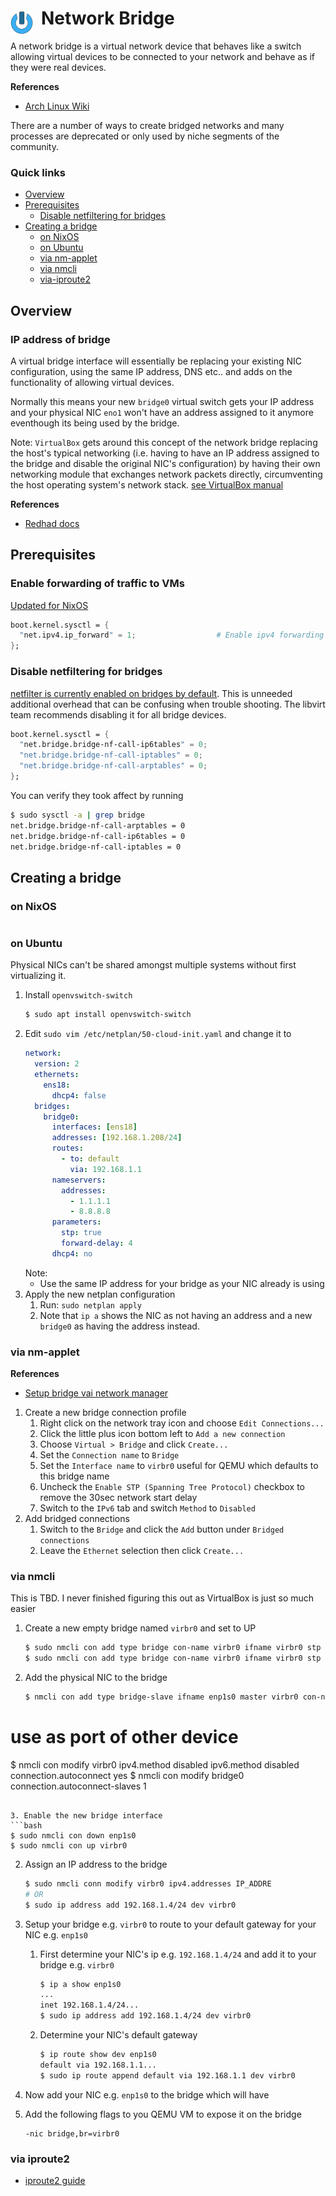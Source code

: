 # Network Bridge <img style="margin: 6px 13px 0px 0px" align="left" src="../../data/images/logo_36x36.png" />

A network bridge is a virtual network device that behaves like a switch allowing virtual devices to 
be connected to your network and behave as if they were real devices. 

**References**
* [Arch Linux Wiki](https://wiki.archlinux.org/title/Network_bridge)

There are a number of ways to create bridged networks and many processes are deprecated or only used 
by niche segments of the community.

### Quick links
* [Overview](#overview)
* [Prerequisites](#prerequisites)
  * [Disable netfiltering for bridges](#disable-netfiltering-for-bridges)
* [Creating a bridge](#creating-a-bridge)
  * [on NixOS](#on-nixos)
  * [on Ubuntu](#on-ubuntu)
  * [via nm-applet](#via-nm-applet)
  * [via nmcli](#via-nmcli)
  * [via-iproute2](#via-iproute2)

## Overview

### IP address of bridge
A virtual bridge interface will essentially be replacing your existing NIC configuration, using the 
same IP address, DNS etc.. and adds on the functionality of allowing virtual devices.

Normally this means your new `bridge0` virtual switch gets your IP address and your physical NIC 
`eno1` won't have an address assigned to it anymore eventhough its being used by the bridge.

Note: `VirtualBox` gets around this concept of the network bridge replacing the host's typical 
networking (i.e. having to have an IP address assigned to the bridge and disable the original NIC's 
configuration) by having their own networking module that exchanges network packets directly, 
circumventing the host operating system's network stack. [see VirtualBox manual](https://www.virtualbox.org/manual/ch06.html)

**References**
* [Redhad docs](https://access.redhat.com/documentation/en-us/red_hat_enterprise_linux/8/html/configuring_and_managing_networking/configuring-a-network-bridge_configuring-and-managing-networking)

## Prerequisites

### Enable forwarding of traffic to VMs
[Updated for NixOS](https://github.com/phR0ze/nixos-config/blob/62850b8b1772c952104c3f07d26d9515fc52b1bf/modules/boot/kernel.nix#L8)

```nix
boot.kernel.sysctl = {
  "net.ipv4.ip_forward" = 1;                  # Enable ipv4 forwarding for running containers
};
```

### Disable netfiltering for bridges
[netfilter is currently enabled on bridges by default](https://bugzilla.redhat.com/show_bug.cgi?id=512206#c0).
This is unneeded additional overhead that can be confusing when trouble shooting. The libvirt team 
recommends disabling it for all bridge devices.

```nix
boot.kernel.sysctl = {
  "net.bridge.bridge-nf-call-ip6tables" = 0;
  "net.bridge.bridge-nf-call-iptables" = 0;
  "net.bridge.bridge-nf-call-arptables" = 0;
};
```

You can verify they took affect by running
```bash
$ sudo sysctl -a | grep bridge
net.bridge.bridge-nf-call-arptables = 0
net.bridge.bridge-nf-call-ip6tables = 0
net.bridge.bridge-nf-call-iptables = 0
```

## Creating a bridge

### on NixOS
```nix

```

### on Ubuntu
Physical NICs can't be shared amongst multiple systems without first virtualizing it.

1. Install `openvswitch-switch`
   ```bash
   $ sudo apt install openvswitch-switch
   ```
2. Edit `sudo vim /etc/netplan/50-cloud-init.yaml` and change it to
   ```yaml
   network:
     version: 2
     ethernets:
       ens18:
         dhcp4: false
     bridges:
       bridge0:
         interfaces: [ens18]
         addresses: [192.168.1.208/24]
         routes:
           - to: default
             via: 192.168.1.1
         nameservers:
           addresses:
             - 1.1.1.1
             - 8.8.8.8
         parameters:
           stp: true
           forward-delay: 4
         dhcp4: no
   ```
   Note:
   * Use the same IP address for your bridge as your NIC already is using
3. Apply the new netplan configuration
   1. Run: `sudo netplan apply`
   2. Note that `ip a` shows the NIC as not having an address and a new `bridge0` as having the 
      address instead.

### via nm-applet
**References**
* [Setup bridge vai network manager](https://www.happyassassin.net/posts/2014/07/23/bridged-networking-for-libvirt-with-networkmanager-2014-fedora-21/)

1. Create a new bridge connection profile
   1. Right click on the network tray icon and choose `Edit Connections...`
   2. Click the little plus icon bottom left to `Add a new connection`
   3. Choose `Virtual > Bridge` and click `Create...` 
   4. Set the `Connection name` to `Bridge`
   5. Set the `Interface name` to `virbr0` useful for QEMU which defaults to this bridge name
   6. Uncheck the `Enable STP (Spanning Tree Protocol)` checkbox to remove the 30sec network start delay
   7. Switch to the `IPv6` tab and switch `Method` to `Disabled`
2. Add bridged connections
   1. Switch to the `Bridge` and click the `Add` button under `Bridged connections`
   2. Leave the `Ethernet` selection then click `Create...`

### via nmcli
This is TBD. I never finished figuring this out as VirtualBox is just so much easier

1. Create a new empty bridge named `virbr0` and set to UP
   ```bash
   $ sudo nmcli con add type bridge con-name virbr0 ifname virbr0 stp no
   $ sudo nmcli con add type bridge con-name virbr0 ifname virbr0 stp no ipv4.method auto ipv6.method disabled connection.autoconnect yes
   ```

2. Add the physical NIC to the bridge
   ```bash
   $ nmcli con add type bridge-slave ifname enp1s0 master virbr0 con-name virbr0-enp1s0

# use as port of other device
   $ nmcli con modify virbr0 ipv4.method disabled ipv6.method disabled connection.autoconnect yes
   $ nmcli con modify bridge0 connection.autoconnect-slaves 1
   ```

3. Enable the new bridge interface
   ```bash
   $ sudo nmcli con down enp1s0
   $ sudo nmcli con up virbr0
   ```

2. Assign an IP address to the bridge
   ```bash
   $ sudo nmcli conn modify virbr0 ipv4.addresses IP_ADDRE
   # OR
   $ sudo ip address add 192.168.1.4/24 dev virbr0
   ```
2. Setup your bridge e.g. `virbr0` to route to your default gateway for your NIC e.g. `enp1s0`
   1. First determine your NIC's ip e.g. `192.168.1.4/24` and add it to your bridge e.g. `virbr0`
      ```bash
      $ ip a show enp1s0
      ...
      inet 192.168.1.4/24...
      $ sudo ip address add 192.168.1.4/24 dev virbr0
      ```
   2. Determine your NIC's default gateway
      ```bash
      $ ip route show dev enp1s0
      default via 192.168.1.1...
      $ sudo ip route append default via 192.168.1.1 dev virbr0
      ```

3. Now add your NIC e.g. `enp1s0` to the bridge which will have 

4. Add the following flags to you QEMU VM to expose it on the bridge
   ```
   -nic bridge,br=virbr0
   ```

### via iproute2
* [iproute2 guide](https://superuser.com/questions/1204229/bridge-virtual-interface-into-physical-network)


<!-- 
vim: ts=2:sw=2:sts=2
-->
